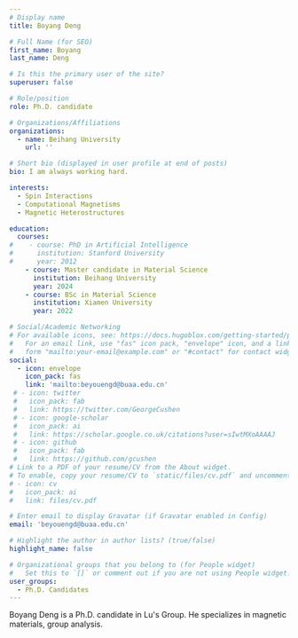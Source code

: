 ```yaml
---
# Display name
title: Boyang Deng

# Full Name (for SEO)
first_name: Boyang
last_name: Deng

# Is this the primary user of the site?
superuser: false

# Role/position
role: Ph.D. candidate

# Organizations/Affiliations
organizations:
  - name: Beihang University
    url: ''

# Short bio (displayed in user profile at end of posts)
bio: I am always working hard.

interests:
  - Spin Interactions
  - Computational Magnetisms
  - Magnetic Heterostructures

education:
  courses:
#    - course: PhD in Artificial Intelligence
#      institution: Stanford University
#      year: 2012
    - course: Master candidate in Material Science
      institution: Beihang University
      year: 2024
    - course: BSc in Material Science
      institution: Xiamen University
      year: 2022

# Social/Academic Networking
# For available icons, see: https://docs.hugoblox.com/getting-started/page-builder/#icons
#   For an email link, use "fas" icon pack, "envelope" icon, and a link in the
#   form "mailto:your-email@example.com" or "#contact" for contact widget.
social:
  - icon: envelope
    icon_pack: fas
    link: 'mailto:beyouengd@buaa.edu.cn'
 # - icon: twitter
 #   icon_pack: fab
 #   link: https://twitter.com/GeorgeCushen
 # - icon: google-scholar
 #   icon_pack: ai
 #   link: https://scholar.google.co.uk/citations?user=sIwtMXoAAAAJ
 # - icon: github
 #   icon_pack: fab
 #   link: https://github.com/gcushen
# Link to a PDF of your resume/CV from the About widget.
# To enable, copy your resume/CV to `static/files/cv.pdf` and uncomment the lines below.
# - icon: cv
#   icon_pack: ai
#   link: files/cv.pdf

# Enter email to display Gravatar (if Gravatar enabled in Config)
email: 'beyouengd@buaa.edu.cn'

# Highlight the author in author lists? (true/false)
highlight_name: false

# Organizational groups that you belong to (for People widget)
#   Set this to `[]` or comment out if you are not using People widget.
user_groups:
  - Ph.D. Candidates
---
```


Boyang Deng is a Ph.D. candidate in Lu's Group. He specializes in magnetic materials, group analysis. 
